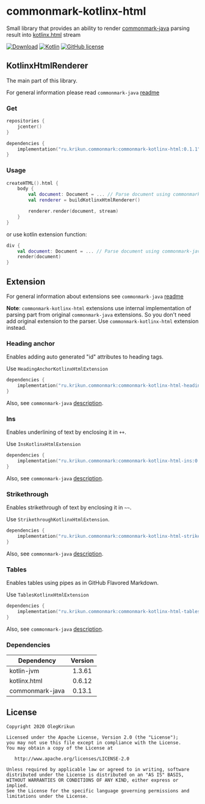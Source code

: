 # commonmark-kotlinx-html

Small library that provides an ability to render [commonmark-java](https://github.com/atlassian/commonmark-java) parsing result into [kotlinx.html](https://github.com/Kotlin/kotlinx.html) stream

[![Download](https://api.bintray.com/packages/olegkrikun/maven/commonmark-kotlinx-html/images/download.svg)](https://bintray.com/olegkrikun/maven/commonmark-kotlinx-html/_latestVersion)
[![Kotlin](https://img.shields.io/badge/Kotlin-1.3.61-orange.svg)](https://kotlinlang.org/)
[![GitHub license](https://img.shields.io/badge/license-Apache%20License%202.0-green.svg?style=flat)](https://www.apache.org/licenses/LICENSE-2.0)

## KotlinxHtmlRenderer

The main part of this library.

For general information please read `commonmark-java` [readme](https://github.com/atlassian/commonmark-java)

### Get

```kotlin
repositories {
    jcenter()
}

dependencies {
    implementation("ru.krikun.commonmark:commonmark-kotlinx-html:0.1.1")
}
```

### Usage

```kotlin
createHTML().html {
    body {
        val document: Document = ... // Parse document using commonmark-java parser.
        val renderer = buildKotlinxHtmlRenderer()

        renderer.render(document, stream)
    }
} 
```

or use kotlin extension function:
```kotlin
div {
    val document: Document = ... // Parse document using commonmark-java parser.
    render(document)
}
```

## Extension

For general information about extensions see `commonmark-java` [readme](https://github.com/atlassian/commonmark-java#extensions)

**Note**: `commonmark-kotlinx-html` extensions use internal implementation of parsing part from original `commonmark-java` extensions.
So you don't need add original extension to the parser. Use `commonmark-kotlinx-html` extension instead.

### Heading anchor

Enables adding auto generated "id" attributes to heading tags. 

Use `HeadingAnchorKotlinxHtmlExtension`

```kotlin
dependencies {
    implementation("ru.krikun.commonmark:commonmark-kotlinx-html-heading-anchor:0.1.1")
}
```
Also, see `commonmark-java` [description](https://github.com/atlassian/commonmark-java#heading-anchor).

### Ins

Enables underlining of text by enclosing it in `++`. 

Use `InsKotlinxHtmlExtension`

```kotlin
dependencies {
    implementation("ru.krikun.commonmark:commonmark-kotlinx-html-ins:0.1.1")
}
```
Also, see `commonmark-java` [description](https://github.com/atlassian/commonmark-java#ins).


### Strikethrough

Enables strikethrough of text by enclosing it in `~~`.

Use `StrikethroughKotlinxHtmlExtension`.

```kotlin
dependencies {
    implementation("ru.krikun.commonmark:commonmark-kotlinx-html-strikethrough:0.1.1")
}
```
Also, see `commonmark-java` [description](https://github.com/atlassian/commonmark-java#strikethrough).

### Tables

Enables tables using pipes as in GitHub Flavored Markdown.

Use `TablesKotlinxHtmlExtension`

```kotlin
dependencies {
    implementation("ru.krikun.commonmark:commonmark-kotlinx-html-tables:0.1.1")
}
```
Also, see `commonmark-java` [description](https://github.com/atlassian/commonmark-java#tables).

### Dependencies
Dependency      | Version
--------------- | :----:
kotlin-jvm      | 1.3.61
kotlinx.html    | 0.6.12
commonmark-java | 0.13.1

## License

```
Copyright 2020 OlegKrikun

Licensed under the Apache License, Version 2.0 (the "License");
you may not use this file except in compliance with the License.
You may obtain a copy of the License at

   http://www.apache.org/licenses/LICENSE-2.0

Unless required by applicable law or agreed to in writing, software
distributed under the License is distributed on an "AS IS" BASIS,
WITHOUT WARRANTIES OR CONDITIONS OF ANY KIND, either express or implied.
See the License for the specific language governing permissions and
limitations under the License.
```
